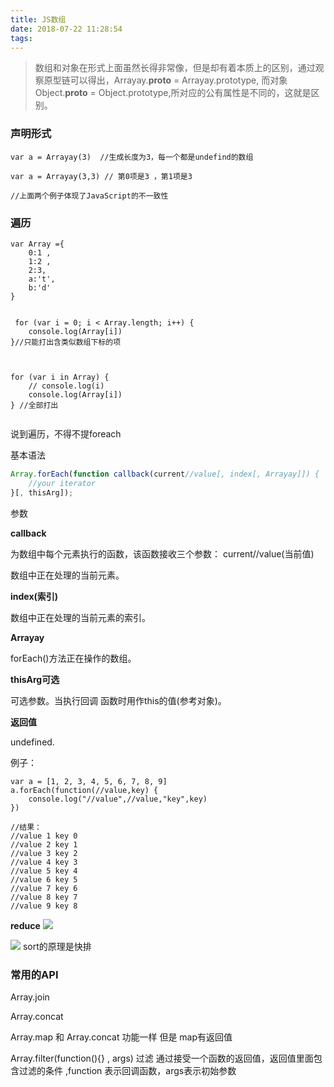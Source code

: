 ```yaml
---
title: JS数组
date: 2018-07-22 11:28:54
tags:
---
```


>数组和对象在形式上面虽然长得非常像，但是却有着本质上的区别，通过观察原型链可以得出，Arrayay.__proto__ = Arrayay.prototype,
而对象Object.__proto__ = Object.prototype,所对应的公有属性是不同的，这就是区别。

### 声明形式

```
var a = Arrayay(3)  //生成长度为3，每一个都是undefind的数组

var a = Arrayay(3,3) // 第0项是3 ，第1项是3

//上面两个例子体现了JavaScript的不一致性

```

### 遍历

```
var Array ={
	0:1 ,
	1:2 ,
	2:3,
	a:'t',
	b:'d'
}


 for (var i = 0; i < Array.length; i++) {
 	console.log(Array[i])
}//只能打出含类似数组下标的项



for (var i in Array) {
	// console.log(i)
	console.log(Array[i])
} //全部打出


```
说到遍历，不得不提foreach

基本语法

```javascript
Array.forEach(function callback(current//value[, index[, Arrayay]]) {
    //your iterator
}[, thisArg]);

```

参数

**callback**

为数组中每个元素执行的函数，该函数接收三个参数：
current//value(当前值)

数组中正在处理的当前元素。

**index(索引)**

数组中正在处理的当前元素的索引。

**Arrayay**

forEach()方法正在操作的数组。

**thisArg可选**

可选参数。当执行回调 函数时用作this的值(参考对象)。

**返回值**

undefined.

例子：

```
var a = [1, 2, 3, 4, 5, 6, 7, 8, 9]
a.forEach(function(//value,key) {
    console.log("//value",//value,"key",key)
})

//结果：
//value 1 key 0
//value 2 key 1
//value 3 key 2
//value 4 key 3
//value 5 key 4
//value 6 key 5
//value 7 key 6
//value 8 key 7
//value 9 key 8

```

**reduce**
![](http://wx2.sinaimg.cn/mw690/82dbebd3gy1ftkthqv23jj20kz0lu77a.jpg)

![](http://wx3.sinaimg.cn/mw690/82dbebd3gy1ftktly7e57j20ko0m9442.jpg)
sort的原理是快排

### 常用的API

Array.join

Array.concat

Array.map 和 Array.concat  功能一样 但是 map有返回值

Array.filter(function(){} , args)  过滤  通过接受一个函数的返回值，返回值里面包含过滤的条件  ,function 表示回调函数，args表示初始参数